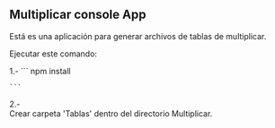 ## Multiplicar console App

Está es una aplicación para generar archivos de tablas de multiplicar.

Ejecutar este comando:

1.-
    ```
    npm install
    
    ```
2.-     
Crear carpeta 'Tablas' dentro del directorio  Multiplicar.